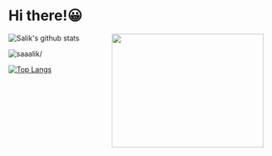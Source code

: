 # Hi there!😀

<img src="https://user-images.githubusercontent.com/68627617/121176776-3d016900-c87a-11eb-83b1-35a8922a84e9.gif" align="right" width="300" height="225"/>

<!--
**saaalik/saaalik** is a ✨ _special_ ✨ repository because its `README.md` (this file) appears on your GitHub profile.

Here are some ideas to get you started:

- 🔭 I’m currently working on ...
- 🌱 I’m currently learning ...
- 👯 I’m looking to collaborate on ...
- 🤔 I’m looking for help with ...
- 💬 Ask me about ...
- 📫 How to reach me: ...
- 😄 Pronouns: ...
- ⚡ Fun fact: ...
-->


![Salik's github stats](https://github-readme-stats.vercel.app/api?username=saaalik&show_icons=true&theme=bear)
<p align="left"> <img src=https://komarev.com/ghpvc/?username=saaalik alt=saaalik/></p>


[![Top Langs](https://github-readme-stats.vercel.app/api/top-langs/?username=saaalik&show_icons=true&theme=bear)](https://github.com/saaalik/github-readme-stats) 
